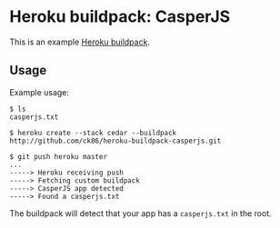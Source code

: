 Heroku buildpack: CasperJS
=======================

This is an example [Heroku buildpack](http://devcenter.heroku.com/articles/buildpacks).

Usage
-----

Example usage:

    $ ls
    casperjs.txt

    $ heroku create --stack cedar --buildpack http://github.com/ck86/heroku-buildpack-casperjs.git

    $ git push heroku master
    ...
    -----> Heroku receiving push
    -----> Fetching custom buildpack
    -----> CasperJS app detected
    -----> Found a casperjs.txt

The buildpack will detect that your app has a `casperjs.txt` in the root.
